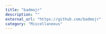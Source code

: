 ```yaml
---
title: "badmojr"
description: ""
external_url: "https://github.com/badmojr"
category: "Miscellaneous"
---
```

